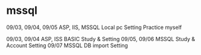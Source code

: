 # mssql

09/03, 09/04, 09/05 ASP, IIS, MSSQL Local pc Setting Practice myself

09/03, 09/04 ASP, ISS BASIC Study & Setting
09/05, 09/06 MSSQL Study & Account Setting
09/07 MSSQL DB import Setting
